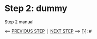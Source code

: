 # Step 2: dummy

Step 2 manual

[{]: <helper> (nav_step)
⟸ <a href="step1.md">PREVIOUS STEP</a> <b>║</b> <a href="step3.md">NEXT STEP</a> ⟹
[}]: #